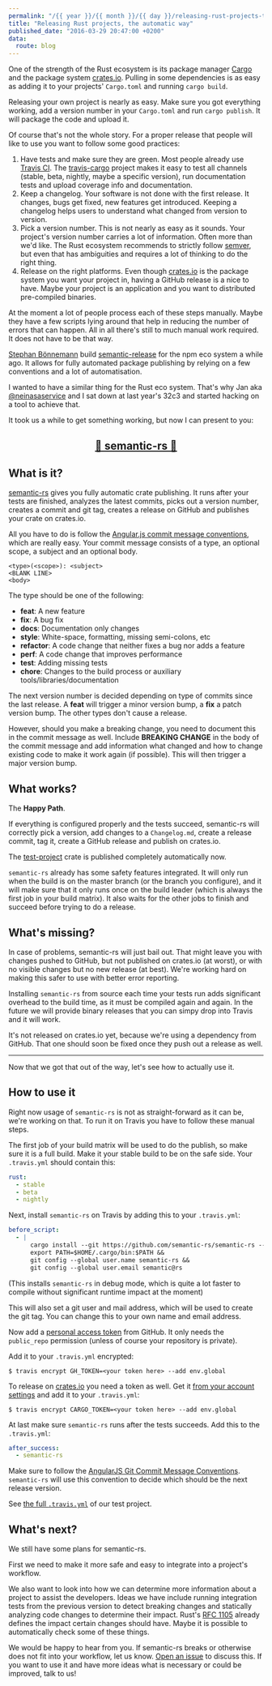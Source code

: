 ```yaml
---
permalink: "/{{ year }}/{{ month }}/{{ day }}/releasing-rust-projects-the-automatic-way"
title: "Releasing Rust projects, the automatic way"
published_date: "2016-03-29 20:47:00 +0200"
data:
  route: blog
---
```

One of the strength of the Rust ecosystem is its package manager [Cargo][] and the package system [crates.io][].
Pulling in some dependencies is as easy as adding it to your projects' `Cargo.toml` and running `cargo build`.

Releasing your own project is nearly as easy. Make sure you got everything working, add a version number in your `Cargo.toml` and run `cargo publish`.
It will package the code and upload it.

Of course that's not the whole story.
For a proper release that people will like to use you want to follow some good practices:

1. Have tests and make sure they are green. Most people already use [Travis CI](https://travis-ci.org). The [travis-cargo](https://github.com/huonw/travis-cargo) project makes it easy to test all channels (stable, beta, nightly, maybe a specific version), run documentation tests and upload coverage info and documentation.
2. Keep a changelog. Your software is not done with the first release. It changes, bugs get fixed, new features get introduced. Keeping a changelog helps users to understand what changed from version to version.
3. Pick a version number. This is not nearly as easy as it sounds. Your project's version number carries a lot of information. Often more than we'd like. The Rust ecosystem recommends to strictly follow [semver][], but even that has ambiguities and requires a lot of thinking to do the right thing.
4. Release on the right platforms. Even though [crates.io][] is the package system you want your project in, having a GitHub release is a nice to have. Maybe your project is an application and you want to distributed pre-compiled binaries.

At the moment a lot of people process each of these steps manually.
Maybe they have a few scripts lying around that help in reducing the number of errors that can happen.
All in all there's still to much manual work required.
It does not have to be that way.

[Stephan Bönnemann][boennemann] build [semantic-release][] for the npm eco system a while ago.
It allows for fully automated package publishing by relying on a few conventions and a lot of automatisation.

I wanted to have a similar thing for the Rust eco system. That's why Jan aka [@neinasaservice][neinasaservice] and I sat down at last year's 32c3 and started hacking on a tool to achieve that.

It took us a while to get something working, but now I can present to you:

## [<center>🚀 semantic-rs 🚀</center>][semantic-rs]

## What is it?

[semantic-rs][] gives you fully automatic crate publishing.
It runs after your tests are finished, analyzes the latest commits, picks out a version number, creates a commit and git tag, creates a release on GitHub and publishes your crate on crates.io.

All you have to do is follow the [Angular.js commit message conventions][angular], which are really easy.
Your commit message consists of a type, an optional scope, a subject and an optional body.

~~~
<type>(<scope>): <subject>
<BLANK LINE>
<body>
~~~

The type should be one of the following:

* **feat**:     A new feature
* **fix**:      A bug fix
* **docs**:     Documentation only changes
* **style**:    White-space, formatting, missing semi-colons, etc
* **refactor**: A code change that neither fixes a bug nor adds a feature
* **perf**:     A code change that improves performance
* **test**:     Adding missing tests
* **chore**:    Changes to the build process or auxiliary tools/libraries/documentation

The next version number is decided depending on type of commits since the last release.
A **feat** will trigger a minor version bump, a **fix** a patch version bump.
The other types don't cause a release.

However, should you make a breaking change, you need to document this in the commit message as well.
Include **BREAKING CHANGE** in the body of the commit message and add information what changed
and how to change existing code to make it work again (if possible).
This will then trigger a major version bump.

## What works?

The **Happy Path**.

If everything is configured properly and the tests succeed, semantic-rs will correctly pick a version,
add changes to a `Changelog.md`, create a release commit, tag it, create a GitHub release and publish on crates.io.

The [test-project](https://crates.io/crates/test-project) crate is published completely automatically now.

`semantic-rs` already has some safety features integrated.
It will only run when the build is on the master branch (or the branch you configure),
and it will make sure that it only runs once on the build leader (which is always the first job in your build matrix).
It also waits for the other jobs to finish and succeed before trying to do a release.

## What's missing?

In case of problems, semantic-rs will just bail out.
That might leave you with changes pushed to GitHub, but not published on crates.io (at worst),
or with no visible changes but no new release (at best).
We're working hard on making this safer to use with better error reporting.

Installing `semantic-rs` from source each time your tests run adds significant overhead to the build time, as it must be compiled again and again.
In the future we will provide binary releases that you can simpy drop into Travis and it will work.

It's not released on crates.io yet, because we're using a dependency from GitHub. That one should soon be fixed once they push out a release as well.

---

Now that we got that out of the way, let's see how to actually use it.

## How to use it

Right now usage of `semantic-rs` is not as straight-forward as it can be, we're working on that.
To run it on Travis you have to follow these manual steps.

The first job of your build matrix will be used to do the publish, so make sure it is a full build.
Make it your stable build to be on the safe side.
Your `.travis.yml` should contain this:

~~~yaml
rust:
  - stable
  - beta
  - nightly
~~~

Next, install `semantic-rs` on Travis by adding this to your `.travis.yml`:

~~~yaml
before_script:
  - |
      cargo install --git https://github.com/semantic-rs/semantic-rs --debug &&
      export PATH=$HOME/.cargo/bin:$PATH &&
      git config --global user.name semantic-rs &&
      git config --global user.email semantic@rs
~~~

(This installs `semantic-rs` in debug mode, which is quite a lot faster to compile without significant runtime impact at the moment)

This will also set a git user and mail address, which will be used to create the git tag.
You can change this to your own name and email address.

Now add a [personal access token](https://github.com/settings/tokens) from GitHub.
It only needs the `public_repo` permission (unless of course your repository is private).

Add it to your `.travis.yml` encrypted:

~~~shell
$ travis encrypt GH_TOKEN=<your token here> --add env.global
~~~

To release on [crates.io][] you need a token as well. Get it [from your account settings](https://crates.io/me) and add it to your `.travis.yml`:

~~~shell
$ travis encrypt CARGO_TOKEN=<your token here> --add env.global
~~~

At last make sure `semantic-rs` runs after the tests succeeds. Add this to the `.travis.yml`:

~~~yaml
after_success:
  - semantic-rs
~~~

Make sure to follow the [AngularJS Git Commit Message Conventions][angular].
`semantic-rs` will use this convention to decide which should be the next release version.

See [the full `.travis.yml`](https://github.com/badboy/test-project/blob/34246077dbf375d144f86a01711cbd9e527b11ea/.travis.yml) of our test project.

## What's next?

We still have some plans for semantic-rs.

First we need to make it more safe and easy to integrate into a project's workflow.

We also want to look into how we can determine more information about a project to assist the developers.
Ideas we have include running integration tests from the previous version to detect breaking changes
and statically analyzing code changes to determine their impact. Rust's [RFC 1105](https://github.com/rust-lang/rfcs/issues/1105) already defines the impact certain changes should have. Maybe it is possible to automatically check some of these things.

We would be happy to hear from you. If semantic-rs breaks or otherwise does not fit into your workflow, let us know. [Open an issue](https://github.com/semantic-rs/semantic-rs/issues/new) to discuss this.
If you want to use it and have more ideas what is necessary or could be improved, talk to us!

[semantic-rs]: https://github.com/semantic-rs/semantic-rs
[semantic-release]: https://github.com/semantic-release/semantic-release
[boennemann]: https://twitter.com/boennemann
[neinasaservice]: https://twitter.com/neinasaservice
[cargo]: https://github.com/rust-lang/cargo
[crates.io]: https://crates.io/
[semver]: http://semver.org/
[angular]: https://docs.google.com/document/d/1QrDFcIiPjSLDn3EL15IJygNPiHORgU1_OOAqWjiDU5Y/edit?pref=2&pli=1#heading=h.uyo6cb12dt6w
